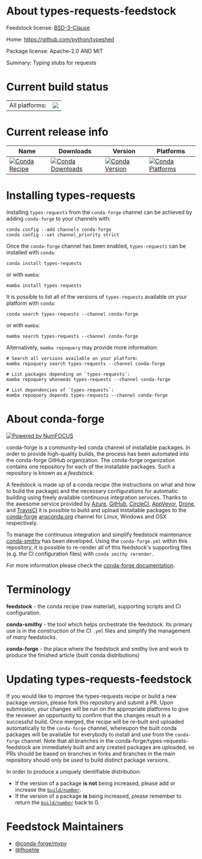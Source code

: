 About types-requests-feedstock
==============================

Feedstock license: [BSD-3-Clause](https://github.com/conda-forge/types-requests-feedstock/blob/main/LICENSE.txt)

Home: https://github.com/python/typeshed

Package license: Apache-2.0 AND MIT

Summary: Typing stubs for requests

Current build status
====================


<table><tr><td>All platforms:</td>
    <td>
      <a href="https://dev.azure.com/conda-forge/feedstock-builds/_build/latest?definitionId=13158&branchName=main">
        <img src="https://dev.azure.com/conda-forge/feedstock-builds/_apis/build/status/types-requests-feedstock?branchName=main">
      </a>
    </td>
  </tr>
</table>

Current release info
====================

| Name | Downloads | Version | Platforms |
| --- | --- | --- | --- |
| [![Conda Recipe](https://img.shields.io/badge/recipe-types--requests-green.svg)](https://anaconda.org/conda-forge/types-requests) | [![Conda Downloads](https://img.shields.io/conda/dn/conda-forge/types-requests.svg)](https://anaconda.org/conda-forge/types-requests) | [![Conda Version](https://img.shields.io/conda/vn/conda-forge/types-requests.svg)](https://anaconda.org/conda-forge/types-requests) | [![Conda Platforms](https://img.shields.io/conda/pn/conda-forge/types-requests.svg)](https://anaconda.org/conda-forge/types-requests) |

Installing types-requests
=========================

Installing `types-requests` from the `conda-forge` channel can be achieved by adding `conda-forge` to your channels with:

```
conda config --add channels conda-forge
conda config --set channel_priority strict
```

Once the `conda-forge` channel has been enabled, `types-requests` can be installed with `conda`:

```
conda install types-requests
```

or with `mamba`:

```
mamba install types-requests
```

It is possible to list all of the versions of `types-requests` available on your platform with `conda`:

```
conda search types-requests --channel conda-forge
```

or with `mamba`:

```
mamba search types-requests --channel conda-forge
```

Alternatively, `mamba repoquery` may provide more information:

```
# Search all versions available on your platform:
mamba repoquery search types-requests --channel conda-forge

# List packages depending on `types-requests`:
mamba repoquery whoneeds types-requests --channel conda-forge

# List dependencies of `types-requests`:
mamba repoquery depends types-requests --channel conda-forge
```


About conda-forge
=================

[![Powered by
NumFOCUS](https://img.shields.io/badge/powered%20by-NumFOCUS-orange.svg?style=flat&colorA=E1523D&colorB=007D8A)](https://numfocus.org)

conda-forge is a community-led conda channel of installable packages.
In order to provide high-quality builds, the process has been automated into the
conda-forge GitHub organization. The conda-forge organization contains one repository
for each of the installable packages. Such a repository is known as a *feedstock*.

A feedstock is made up of a conda recipe (the instructions on what and how to build
the package) and the necessary configurations for automatic building using freely
available continuous integration services. Thanks to the awesome service provided by
[Azure](https://azure.microsoft.com/en-us/services/devops/), [GitHub](https://github.com/),
[CircleCI](https://circleci.com/), [AppVeyor](https://www.appveyor.com/),
[Drone](https://cloud.drone.io/welcome), and [TravisCI](https://travis-ci.com/)
it is possible to build and upload installable packages to the
[conda-forge](https://anaconda.org/conda-forge) [anaconda.org](https://anaconda.org/)
channel for Linux, Windows and OSX respectively.

To manage the continuous integration and simplify feedstock maintenance
[conda-smithy](https://github.com/conda-forge/conda-smithy) has been developed.
Using the ``conda-forge.yml`` within this repository, it is possible to re-render all of
this feedstock's supporting files (e.g. the CI configuration files) with ``conda smithy rerender``.

For more information please check the [conda-forge documentation](https://conda-forge.org/docs/).

Terminology
===========

**feedstock** - the conda recipe (raw material), supporting scripts and CI configuration.

**conda-smithy** - the tool which helps orchestrate the feedstock.
                   Its primary use is in the construction of the CI ``.yml`` files
                   and simplify the management of *many* feedstocks.

**conda-forge** - the place where the feedstock and smithy live and work to
                  produce the finished article (built conda distributions)


Updating types-requests-feedstock
=================================

If you would like to improve the types-requests recipe or build a new
package version, please fork this repository and submit a PR. Upon submission,
your changes will be run on the appropriate platforms to give the reviewer an
opportunity to confirm that the changes result in a successful build. Once
merged, the recipe will be re-built and uploaded automatically to the
`conda-forge` channel, whereupon the built conda packages will be available for
everybody to install and use from the `conda-forge` channel.
Note that all branches in the conda-forge/types-requests-feedstock are
immediately built and any created packages are uploaded, so PRs should be based
on branches in forks and branches in the main repository should only be used to
build distinct package versions.

In order to produce a uniquely identifiable distribution:
 * If the version of a package **is not** being increased, please add or increase
   the [``build/number``](https://docs.conda.io/projects/conda-build/en/latest/resources/define-metadata.html#build-number-and-string).
 * If the version of a package **is** being increased, please remember to return
   the [``build/number``](https://docs.conda.io/projects/conda-build/en/latest/resources/define-metadata.html#build-number-and-string)
   back to 0.

Feedstock Maintainers
=====================

* [@conda-forge/mypy](https://github.com/orgs/conda-forge/teams/mypy/)
* [@fhoehle](https://github.com/fhoehle/)

